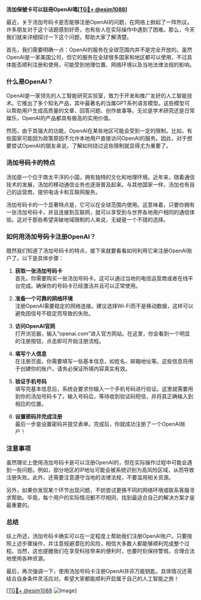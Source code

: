 **汤加保號卡可以註冊OpenAI嗎[[TG💪+ @esim1088](https://t.me/s/esim1088)]**

最近，关于汤加号码卡是否能够注册OpenAI的问题，在网络上掀起了一阵热议。许多朋友对于这个话题感到好奇，也有些人在实际操作中遇到了困难。那么，今天我们就来详细探讨一下这个问题，帮助大家了解清楚。

首先，我们需要明确一点：OpenAI的服务在全球范围内并不是完全开放的。虽然OpenAI是一家美国公司，但它的服务在全球很多国家和地区都可以使用，不过具体能否顺利注册和使用，可能受到地理位置、网络环境以及当地法律法规的影响。

### 什么是OpenAI？

OpenAI是一家领先的人工智能研究实验室，致力于开发和推广友好的人工智能技术。它推出了多个知名产品，其中最著名的当属GPT系列语言模型。这些模型可以帮助用户生成高质量的文章、回答问题、创作故事等。无论是学术研究还是日常娱乐，OpenAI的产品都具有极高的实用价值。

然而，由于其强大的功能，OpenAI在某些地区可能会受到一定的限制。比如，有些国家可能因为政策原因不允许本地用户直接访问OpenAI的服务。因此，对于想要尝试OpenAI的朋友来说，了解如何绕过这些限制就显得尤为重要了。

### 汤加号码卡的特点

汤加是一个位于南太平洋的小国，拥有独特的文化和地理环境。近年来，随着通信技术的发展，汤加的移动通信业务也逐渐普及起来。与其他国家一样，汤加也有自己的运营商，提供电话卡和互联网服务。

汤加号码卡的一个显著特点是，它可以在全球范围内使用。这意味着，只要你拥有一张汤加号码卡，并且连接到互联网，就可以享受到与世界各地用户相同的通信体验。这对于那些希望突破地域限制的人来说，无疑是一个不错的选择。

### 如何用汤加号码卡注册OpenAI？

既然我们知道了汤加号码卡的特点，接下来就要看看如何利用它来注册OpenAI账户了。以下是具体步骤：

1. **获取一张汤加号码卡**  
   首先，你需要购买一张汤加号码卡。这可以通过当地的电信运营商或者在线平台完成。确保你的号码卡已经激活并且可以正常使用。

2. **准备一个可靠的网络环境**  
   注册OpenAI需要稳定的网络连接。建议选择Wi-Fi而不是移动数据，这样可以避免因信号不稳定而导致的失败。

3. **访问OpenAI官网**  
   打开浏览器，输入“openai.com”进入官方网站。在这里，你会看到一个明显的注册按钮，点击即可开始注册流程。

4. **填写个人信息**  
   在注册页面，你需要填写一些基本信息，如姓名、邮箱地址等。这些信息将用于创建你的账户。请务必保证所填内容真实有效。

5. **验证手机号码**  
   填写完基本信息后，系统会要求你输入一个手机号码进行验证。这里就需要用到你的汤加号码卡了。输入号码后，等待收到验证码短信，并将其正确输入到相应的位置。

6. **设置密码并完成注册**  
   最后一步是设置密码并提交表单。完成后，你就成功注册了一个OpenAI账户！

### 注意事项

虽然理论上使用汤加号码卡是可以注册OpenAI的，但在实际操作过程中可能会遇到一些问题。例如，部分地区的IP地址可能会被系统识别为高风险区域，从而导致注册失败。此外，还需要注意遵守当地的法律法规，不要滥用相关资源。

另外，如果你发现某个环节出现问题，不妨尝试更换不同的网络环境或联系客服寻求帮助。毕竟，每个用户的实际情况都不尽相同，找到最适合自己的解决方案才是最重要的。

### 总结

综上所述，汤加号码卡确实可以在一定程度上帮助我们注册OpenAI账户。只要按照上述步骤操作，并注意规避潜在的风险，相信大多数人都能够顺利完成整个过程。当然，这也提醒我们在享受科技带来的便利时，也要时刻保持警惕，合理合法地使用各种资源。

最后，再次强调一下，使用汤加号码卡注册OpenAI并非万能钥匙，具体情况还需结合自身条件灵活应对。希望大家都能顺利开启属于自己的人工智能之旅！

[[TG💪+ @esim1088](https://t.me/s/esim1088) ![Image](https://i.postimg.cc/4NQfJmqS/Snipaste-2025-05-13-00-14-12.png)]